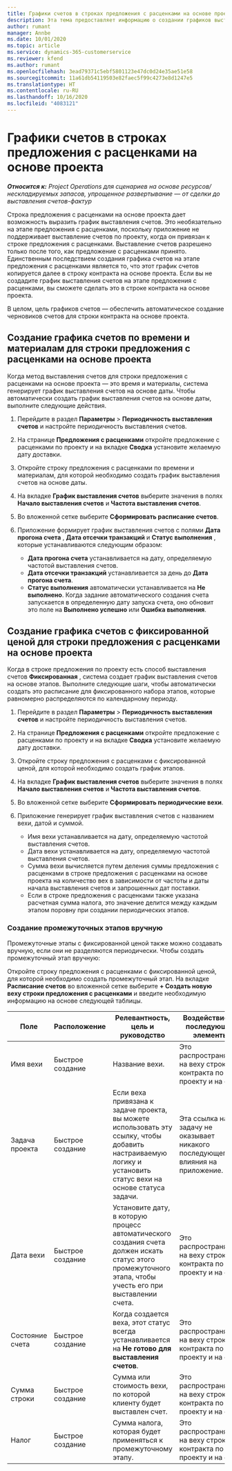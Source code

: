 ```yaml
---
title: Графики счетов в строках предложения с расценками на основе проекта
description: Эта тема предоставляет информацию о создании графиков выставления счетов и контрольных точек для строк предложений с расценками.
author: rumant
manager: Annbe
ms.date: 10/01/2020
ms.topic: article
ms.service: dynamics-365-customerservice
ms.reviewer: kfend
ms.author: rumant
ms.openlocfilehash: 3ead79371c5ebf5801123e47dc0d24e35ae51e58
ms.sourcegitcommit: 11a61db54119503e82faec5f99c4273e8d1247e5
ms.translationtype: HT
ms.contentlocale: ru-RU
ms.lasthandoff: 10/16/2020
ms.locfileid: "4083121"
---
```

# <a name="invoice-schedules-on-project-based-quote-lines"></a>Графики счетов в строках предложения с расценками на основе проекта

_**Относится к:** Project Operations для сценариев на основе ресурсов/нескладируемых запасов, упрощенное развертывание — от сделки до выставления счетов-фактур_

Строка предложения с расценками на основе проекта дает возможность выразить график выставления счетов. Это необязательно на этапе предложения с расценками, поскольку приложение не поддерживает выставление счетов по проекту, когда он привязан к строке предложения с расценками. Выставление счетов разрешено только после того, как предложение с расценками принято. Единственным последствием создания графика счетов на этапе предложения с расценками является то, что этот график счетов копируется далее в строку контракта на основе проекта. Если вы не создадите график выставления счетов на этапе предложения с расценками, вы сможете сделать это в строке контракта на основе проекта.

В целом, цель графиков счетов — обеспечить автоматическое создание черновиков счетов для строки контракта на основе проекта. 

## <a name="create-a-time-and-material-invoice-schedule-for-a-project-based-quote-line"></a>Создание графика счетов по времени и материалам для строки предложения с расценками на основе проекта

Когда метод выставления счетов для строки предложения с расценками на основе проекта — это время и материалы, система генерирует график выставления счетов на основе даты. Чтобы автоматически создать график выставления счетов на основе даты, выполните следующие действия.

1. Перейдите в раздел **Параметры** > **Периодичность выставления счетов** и настройте периодичность выставления счетов.
2. На странице **Предложения с расценками** откройте предложение с расценками по проекту и на вкладке **Сводка** установите желаемую дату доставки.
3. Откройте строку предложения с расценками по времени и материалам, для которой необходимо создать график выставления счетов на основе даты. 
4. На вкладке **График выставления счетов** выберите значения в полях **Начало выставления счетов** и **Частота выставления счетов**. 
5. Во вложенной сетке выберите **Сформировать расписание счетов**.
6. Приложение формирует график выставления счетов с полями **Дата прогона счета** , **Дата отсечки транзакций** и **Статус выполнения** , которые устанавливаются следующим образом:

    - **Дата прогона счета** устанавливается на дату, определяемую частотой выставления счетов.
    - **Дата отсечки транзакций** устанавливается за день до **Дата прогона счета**.
    - **Статус выполнения** автоматически устанавливается на **Не выполнено**. Когда задание автоматического создания счета запускается в определенную дату запуска счета, оно обновит это поле на **Выполнено успешно** или **Ошибка выполнения**.

## <a name="create-a-fixed-price-invoice-schedule-for-a-project-based-quote-line"></a>Создание графика счетов с фиксированной ценой для строки предложения с расценками на основе проекта

Когда в строке предложения по проекту есть способ выставления счетов **Фиксированная** , система создает график выставления счетов на основе этапов. Выполните следующие шаги, чтобы автоматически создать это расписание для фиксированного набора этапов, которые равномерно распределяются по календарному периоду.

1. Перейдите в раздел **Параметры** > **Периодичность выставления счетов** и настройте периодичность выставления счетов.
2. На странице **Предложения с расценками** откройте предложение с расценками по проекту и на вкладке **Сводка** установите желаемую дату доставки.
3. Откройте строку предложения с расценками с фиксированной ценой, для которой необходимо создать график этапов. 
4. На вкладке **График выставления счетов** выберите значения в полях **Начало выставления счетов** и **Частота выставления счетов**. 
5. Во вложенной сетке выберите **Сформировать периодические вехи**.
6. Приложение генерирует график выставления счетов с названием вехи, датой и суммой.

    - Имя вехи устанавливается на дату, определяемую частотой выставления счетов.
    - Дата вехи устанавливается на дату, определяемую частотой выставления счетов.
    - Сумма вехи вычисляется путем деления суммы предложения с расценками в строке предложения с расценками на основе проекта на количество вех в зависимости от частоты и даты начала выставления счетов и запрошенных дат поставки.
    - Если в строке предложения с расценками также указана расчетная сумма налога, это значение делится между каждым этапом поровну при создании периодических этапов.

### <a name="manually-create-milestones"></a>Создание промежуточных этапов вручную

Промежуточные этапы с фиксированной ценой также можно создавать вручную, если они не разделяются периодически. Чтобы создать промежуточный этап вручную:

Откройте строку предложения с расценками с фиксированной ценой, для которой необходимо создать промежуточный этап. На вкладке **Расписание счетов** во вложенной сетке выберите **+ Создать новую веху строки предложения с расценками** и введите необходимую информацию на основе следующей таблицы.

| **Поле** | **Расположение** | **Релевантность, цель и руководство** | **Воздействие на последующие элементы** |
| --- | --- | --- | --- |
| Имя вехи | Быстрое создание | Название вехи. | Это распространяется на веху строки контракта по проекту и на счет |
| Задача проекта | Быстрое создание | Если веха привязана к задаче проекта, вы можете использовать эту ссылку, чтобы добавить настраиваемую логику и установить статус вехи на основе статуса задачи. | Эта ссылка на задачу не оказывает никакого последующего влияния на приложение. |
| Дата вехи | Быстрое создание | Установите дату, в которую процесс автоматического создания счета должен искать статус этого промежуточного этапа, чтобы учесть его при выставлении счета. | Это распространяется на веху строки контракта по проекту и на счет. |
| Состояние счета | Быстрое создание | Когда создается веха, этот статус всегда устанавливается на **Не готово для выставления счетов**. | Это распространяется на веху строки контракта по проекту и на счет. |
| Сумма строки | Быстрое создание | Сумма или стоимость вехи, по которой клиенту будет выставлен счет. | Это распространяется на веху строки контракта по проекту и на счет. |
| Налог | Быстрое создание | Сумма налога, которая будет применяться к промежуточному этапу. | Это распространяется на веху строки контракта по проекту и на счет. |
